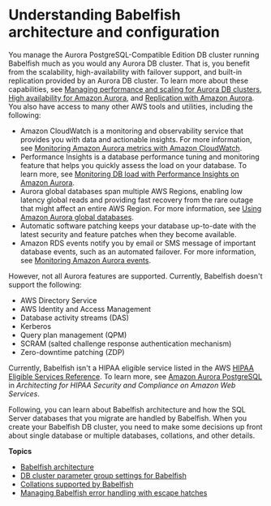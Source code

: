 # Understanding Babelfish architecture and configuration<a name="babelfish-understanding-overview-howitworks"></a>

You manage the Aurora PostgreSQL\-Compatible Edition DB cluster running Babelfish much as you would any Aurora DB cluster\. That is, you benefit from the scalability, high\-availability with failover support, and built\-in replication provided by an Aurora DB cluster\. To learn more about these capabilities, see [Managing performance and scaling for Aurora DB clusters](Aurora.Managing.Performance.md), [High availability for Amazon Aurora](Concepts.AuroraHighAvailability.md), and [Replication with Amazon Aurora](Aurora.Replication.md)\. You also have access to many other AWS tools and utilities, including the following:
+ Amazon CloudWatch is a monitoring and observability service that provides you with data and actionable insights\. For more information, see [Monitoring Amazon Aurora metrics with Amazon CloudWatch](monitoring-cloudwatch.md)\.
+ Performance Insights is a database performance tuning and monitoring feature that helps you quickly assess the load on your database\. To learn more, see [Monitoring DB load with Performance Insights on Amazon Aurora](USER_PerfInsights.md)\.
+ Aurora global databases span multiple AWS Regions, enabling low latency global reads and providing fast recovery from the rare outage that might affect an entire AWS Region\. For more information, see [Using Amazon Aurora global databases](aurora-global-database.md)\.
+ Automatic software patching keeps your database up\-to\-date with the latest security and feature patches when they become available\.
+ Amazon RDS events notify you by email or SMS message of important database events, such as an automated failover\. For more information, see [Monitoring Amazon Aurora events](working-with-events.md)\. 

However, not all Aurora features are supported\. Currently, Babelfish doesn't support the following:
+ AWS Directory Service
+ AWS Identity and Access Management
+ Database activity streams \(DAS\)
+ Kerberos
+ Query plan management \(QPM\)
+ SCRAM \(salted challenge response authentication mechanism\)
+ Zero\-downtime patching \(ZDP\)

Currently, Babelfish isn't a HIPAA eligible service listed in the AWS [HIPAA Eligible Services Reference](https://aws.amazon.com/compliance/hipaa-eligible-services-reference/)\. To learn more, see [Amazon Aurora PostgreSQL](https://docs.aws.amazon.com/whitepapers/latest/architecting-hipaa-security-and-compliance-on-aws/aurora-postgresql.html) in *Architecting for HIPAA Security and Compliance on Amazon Web Services*\. 

Following, you can learn about Babelfish architecture and how the SQL Server databases that you migrate are handled by Babelfish\. When you create your Babelfish DB cluster, you need to make some decisions up front about single database or multiple databases, collations, and other details\. 

**Topics**
+ [Babelfish architecture](babelfish-architecture.md)
+ [DB cluster parameter group settings for Babelfish](babelfish-configuration.md)
+ [Collations supported by Babelfish](babelfish-collations.md)
+ [Managing Babelfish error handling with escape hatches](babelfish-strict.md)
